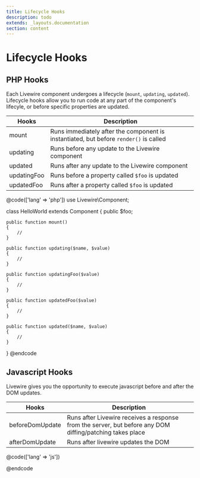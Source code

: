 ```yaml
---
title: Lifecycle Hooks
description: todo
extends: _layouts.documentation
section: content
---
```


# Lifecycle Hooks

## PHP Hooks

Each Livewire component undergoes a lifecycle (`mount`, `updating`, `updated`). Lifecycle hooks allow you to run code at any part of the component's lifecyle, or before specific properties are updated.

Hooks | Description
--- | ---
mount | Runs immediately after the component is instantiated, but before `render()` is called
updating | Runs before any update to the Livewire component
updated | Runs after any update to the Livewire component
updatingFoo | Runs before a property called `$foo` is updated
updatedFoo | Runs after a property called `$foo` is updated

@code(['lang' => 'php'])
use Livewire\Component;

class HelloWorld extends Component
{
    public $foo;

    public function mount()
    {
        //
    }

    public function updating($name, $value)
    {
        //
    }

    public function updatingFoo($value)
    {
        //
    }

    public function updatedFoo($value)
    {
        //
    }

    public function updated($name, $value)
    {
        //
    }
}
@endcode

## Javascript Hooks

Livewire gives you the opportunity to execute javascript before and after the DOM updates.

Hooks | Description
--- | ---
beforeDomUpdate | Runs after Livewire receives a response from the server, but before any DOM diffing/patching takes place
afterDomUpdate | Runs after livewire updates the DOM

@code(['lang' => 'js'])
<script>
    document.addEventListener("DOMContentLoaded", function(event) {
        window.livewire.beforeDomUpdate(() => {
            // Add your custom JavaScript here.
        });

        window.livewire.afterDomUpdate(() => {
            // Add your custom JavaScript here.
        });
    });
</script>
@endcode
